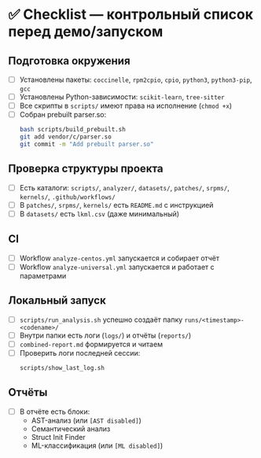 # ✅ Checklist — контрольный список перед демо/запуском

## Подготовка окружения
- [ ] Установлены пакеты: `coccinelle`, `rpm2cpio`, `cpio`, `python3`, `python3-pip`, `gcc`
- [ ] Установлены Python-зависимости: `scikit-learn`, `tree-sitter`
- [ ] Все скрипты в `scripts/` имеют права на исполнение (`chmod +x`)
- [ ] Собран prebuilt parser.so:
  ```bash
  bash scripts/build_prebuilt.sh
  git add vendor/c/parser.so
  git commit -m "Add prebuilt parser.so"
  ```

## Проверка структуры проекта
- [ ] Есть каталоги: `scripts/`, `analyzer/`, `datasets/`, `patches/`, `srpms/`, `kernels/`, `.github/workflows/`
- [ ] В `patches/`, `srpms/`, `kernels/` есть `README.md` с инструкцией
- [ ] В `datasets/` есть `lkml.csv` (даже минимальный)

## CI
- [ ] Workflow `analyze-centos.yml` запускается и собирает отчёт
- [ ] Workflow `analyze-universal.yml` запускается и работает с параметрами

## Локальный запуск
- [ ] `scripts/run_analysis.sh` успешно создаёт папку `runs/<timestamp>-<codename>/`
- [ ] Внутри папки есть логи (`logs/`) и отчёты (`reports/`)
- [ ] `combined-report.md` формируется и читаем
- [ ] Проверить логи последней сессии:
  ```bash
  scripts/show_last_log.sh
  ```

## Отчёты
- [ ] В отчёте есть блоки:
  - AST-анализ (или `[AST disabled]`)
  - Семантический анализ
  - Struct Init Finder
  - ML-классификация (или `[ML disabled]`)
